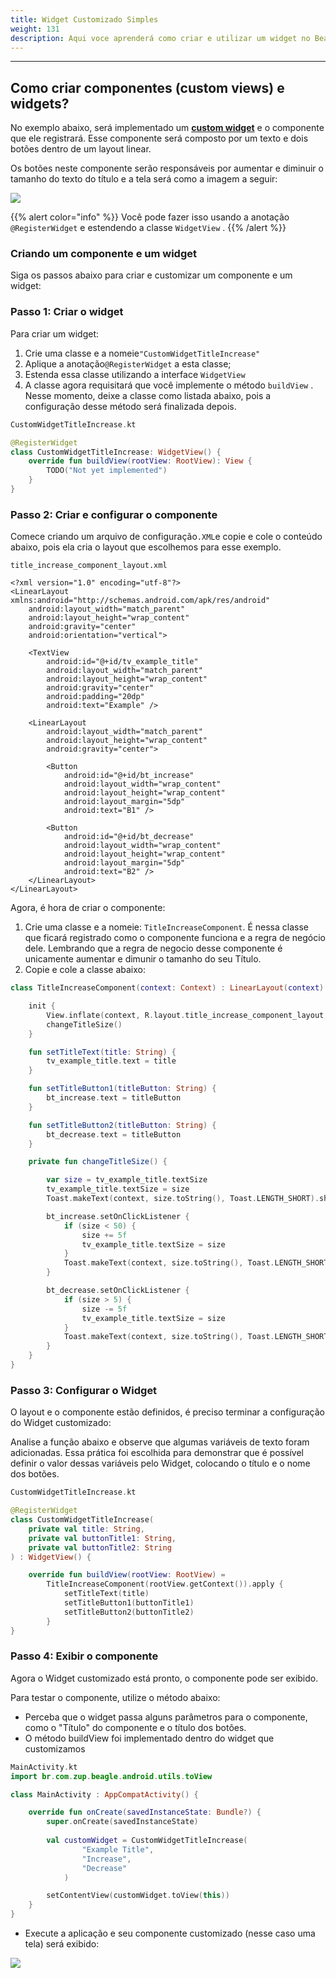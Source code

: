 ```yaml
---
title: Widget Customizado Simples
weight: 131
description: Aqui voce aprenderá como criar e utilizar um widget no Beagle
---
```


---

## Como criar componentes \(custom views\) e widgets?

No exemplo abaixo, será implementado um [**custom widget**](../../../beagle-para-ios/widgets-customizados) e o componente que ele registrará. Esse componente será composto por um texto e dois botões dentro de um layout linear. 

Os botões neste componente serão responsáveis ​​por aumentar e diminuir o tamanho do texto do título e a tela será como a imagem a seguir:

![](/image%20%2883%29.png)

{{% alert color="info" %}}
Você pode fazer isso usando a anotação `@RegisterWidget` e estendendo a classe `WidgetView` .
{{% /alert %}}

### Criando um componente e um widget

Siga os passos abaixo para criar e customizar um componente e um widget: 

### Passo 1: Criar o widget

Para criar um widget:

1. Crie uma classe e a nomeie`"CustomWidgetTitleIncrease"`
2. Aplique a anotação`@RegisterWidget` a esta classe;
3. Estenda essa classe utilizando a interface `WidgetView`
4. A classe agora requisitará que você implemente o método `buildView` . Nesse momento, deixe a classe como listada abaixo, pois a configuração desse método será finalizada depois.

```kotlin
CustomWidgetTitleIncrease.kt

@RegisterWidget
class CustomWidgetTitleIncrease: WidgetView() {
    override fun buildView(rootView: RootView): View {
        TODO("Not yet implemented")
    }
}
```

### Passo 2: Criar e configurar o componente

Comece criando um arquivo de configuração`.XML`e copie e cole o conteúdo abaixo, pois ela cria o layout que escolhemos para esse exemplo. 

```markup
title_increase_component_layout.xml

<?xml version="1.0" encoding="utf-8"?>
<LinearLayout xmlns:android="http://schemas.android.com/apk/res/android"
    android:layout_width="match_parent"
    android:layout_height="wrap_content"
    android:gravity="center"
    android:orientation="vertical">

    <TextView
        android:id="@+id/tv_example_title"
        android:layout_width="match_parent"
        android:layout_height="wrap_content"
        android:gravity="center"
        android:padding="20dp"
        android:text="Example" />

    <LinearLayout
        android:layout_width="match_parent"
        android:layout_height="wrap_content"
        android:gravity="center">

        <Button
            android:id="@+id/bt_increase"
            android:layout_width="wrap_content"
            android:layout_height="wrap_content"
            android:layout_margin="5dp"
            android:text="B1" />

        <Button
            android:id="@+id/bt_decrease"
            android:layout_width="wrap_content"
            android:layout_height="wrap_content"
            android:layout_margin="5dp"
            android:text="B2" />
    </LinearLayout>
</LinearLayout>
```

Agora, é hora de criar o componente:

1. Crie uma classe e a nomeie: `TitleIncreaseComponent`. É nessa classe que ficará registrado como o componente funciona e a regra de negócio dele. Lembrando que a regra de negocio desse componente é unicamente aumentar e dimunir o tamanho do seu Título.
2. Copie e cole a classe abaixo: 


```kotlin
class TitleIncreaseComponent(context: Context) : LinearLayout(context) {

    init {
        View.inflate(context, R.layout.title_increase_component_layout, this)
        changeTitleSize()
    }

    fun setTitleText(title: String) {
        tv_example_title.text = title
    }

    fun setTitleButton1(titleButton: String) {
        bt_increase.text = titleButton
    }

    fun setTitleButton2(titleButton: String) {
        bt_decrease.text = titleButton
    }

    private fun changeTitleSize() {

        var size = tv_example_title.textSize
        tv_example_title.textSize = size
        Toast.makeText(context, size.toString(), Toast.LENGTH_SHORT).show()

        bt_increase.setOnClickListener {
            if (size < 50) {
                size += 5f
                tv_example_title.textSize = size
            }
            Toast.makeText(context, size.toString(), Toast.LENGTH_SHORT).show()
        }

        bt_decrease.setOnClickListener {
            if (size > 5) {
                size -= 5f
                tv_example_title.textSize = size
            }
            Toast.makeText(context, size.toString(), Toast.LENGTH_SHORT).show()
        }
    }
}
```


### Passo 3: Configurar o Widget

O layout e o componente estão definidos, é preciso terminar a configuração do Widget customizado:

Analise a função abaixo e observe que algumas variáveis de texto foram adicionadas. Essa prática foi escolhida para demonstrar que é possível definir o valor dessas variáveis pelo Widget, colocando o título e o nome dos botões. 

```kotlin
CustomWidgetTitleIncrease.kt

@RegisterWidget
class CustomWidgetTitleIncrease(
    private val title: String,
    private val buttonTitle1: String,
    private val buttonTitle2: String
) : WidgetView() {

    override fun buildView(rootView: RootView) =
        TitleIncreaseComponent(rootView.getContext()).apply {
            setTitleText(title)
            setTitleButton1(buttonTitle1)
            setTitleButton2(buttonTitle2)
        }
}
```

### Passo 4: Exibir o componente

Agora o Widget customizado está pronto, o componente pode ser exibido.

Para testar o componente, utilize o método abaixo:

* Perceba que o widget passa alguns parâmetros para o componente, como o "Título" do componente e o título dos botões. 
* O método buildView foi implementado dentro do widget que customizamos

```kotlin
MainActivity.kt
import br.com.zup.beagle.android.utils.toView

class MainActivity : AppCompatActivity() {

    override fun onCreate(savedInstanceState: Bundle?) {
        super.onCreate(savedInstanceState)
        
        val customWidget = CustomWidgetTitleIncrease(
                "Example Title",
                "Increase",
                "Decrease"
            )

        setContentView(customWidget.toView(this))
    }
}
```

* Execute a aplicação e seu componente customizado \(nesse caso uma tela\) será exibido:

![](/custumwidgetexample.gif)
